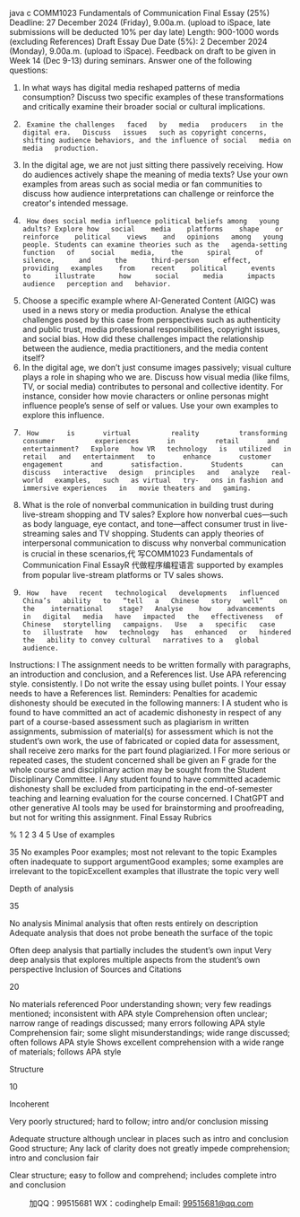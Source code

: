 java c
COMM1023   Fundamentals of Communication
Final   Essay   (25%)
Deadline: 27 December 2024 (Friday), 9.00a.m. (upload to iSpace, late submissions will   be deducted   10%   per   day   late)
Length: 900-1000 words (excluding   References)
Draft   Essay   Due   Date (5%): 2   December 2024 (Monday), 9.00a.m.   (upload   to   iSpace).   Feedback on draft to   be given   in Week   14   (Dec 9-13)   during   seminars.
Answer one of the following questions:
1.    In what ways   has   digital   media   reshaped   patterns   of   media   consumption?   Discuss   two specific examples of these transformations and critically examine their broader   social or cultural   implications.
2.      Examine the challenges   faced   by   media   producers   in the digital era.   Discuss   issues   such as copyright concerns, shifting audience behaviors, and the influence of social   media on   media   production.
3.    In    the    digital    age,    we      are      not    just    sitting    there      passively      receiving.      How      do   audiences actively shape the meaning of media texts? Use   your own examples from   areas      such      as      social      media      or      fan      communities      to      discuss      how      audience   interpretations can challenge or   reinforce the creator's   intended   message.
4.      How does social media influence political beliefs among   young adults? Explore how   social    media    platforms    shape    or    reinforce    political    views    and   opinions   among   young   people. Students can examine theories such as the   agenda-setting function   of    social    media,    the      spiral      of      silence,      and      the      third-person      effect,      providing   examples    from    recent    political      events      to      illustrate      how      social      media      impacts   audience   perception and   behavior.
5.    Choose a specific example where AI-Generated Content (AIGC) was   used   in   a   news   story or   media   production. Analyse the ethical challenges   posed   by   this   case   from   perspectives         such         as         authenticity         and         public       trust,          media          professional   responsibilities, copyright   issues, and social   bias.   How did these   challenges   impact   the relationship between the audience, media practitioners, and the   media content   itself?
6.    In   the   digital   age,   we   don’t just   consume   images   passively;   visual   culture   plays   a   role in shaping who we are. Discuss how   visual media (like films, TV, or social media)   contributes   to   personal   and   collective   identity.   For   instance,   consider   how   movie   characters or online   personas   might   influence   people’s sense of self   or values.   Use   your own examples to   explore this   influence.
7.      How       is       virtual          reality          transforming       consumer          experiences       in          retail       and   entertainment?   Explore   how VR   technology   is   utilized   in   retail   and   entertainment   to       enhance       customer       engagement       and       satisfaction.       Students       can         discuss   interactive   design   principles   and   analyze   real-world   examples,   such   as virtual   try-   ons in fashion and   immersive experiences   in   movie theaters and   gaming.
8.    What   is the   role   of   nonverbal   communication   in   building   trust   during   live-stream   shopping and TV sales?   Explore   how   nonverbal cues—such as   body   language,   eye   contact, and tone—affect consumer trust   in   live-streaming sales and TV   shopping.   Students    can    apply    theories      of      interpersonal      communication      to      discuss      why   nonverbal   communication   is   crucial   in   these   scenarios,代 写COMM1023 Fundamentals of Communication Final EssayR
代做程序编程语言   supported   by   examples   from   popular   live-stream   platforms or TV sales shows.
9.      How   have   recent   technological   developments   influenced   China’s   ability   to   “tell   a   Chinese   story   well”    on   the    international    stage?   Analyse    how    advancements    in   digital   media   have   impacted   the   effectiveness   of   Chinese   storytelling   campaigns.   Use   a   specific   case   to   illustrate   how   technology   has   enhanced   or   hindered   the   ability to convey cultural   narratives to a   global   audience.
Instructions:
l The assignment needs to be written formally with paragraphs, an introduction and   conclusion, and a   References   list.   Use APA   referencing style. consistently.
l Do   not write   the   essay   using   bullet   points.
l Your essay   needs to   have a   References   list.
Reminders:
Penalties for academic dishonesty should   be executed   in the   following   manners:
l A    student   who   is   found   to    have   committed   an   act   of   academic   dishonesty   in   respect   of   any   part   of   a   course-based   assessment   such   as   plagiarism   in   written   assignments,   submission   of   material(s)   for   assessment   which   is   not   the   student’s   own work, the   use   of fabricated   or   copied   data for   assessment,   shall   receive zero   marks for the   part found   plagiarized.
l For    more   serious   or    repeated   cases,   the   student   concerned   shall   be   given   an   F   grade   for   the   whole   course   and   disciplinary   action   may   be   sought   from   the   Student   Disciplinary Committee.
l Any student found to have committed academic dishonesty shall be excluded from   participating    in   the    end-of-semester   teaching    and    learning    evaluation    for   the   course concerned.
l ChatGPT    and    other    generative    AI      tools      may      be      used      for      brainstorming      and   proofreading,   but   not for writing this assignment.
Final Essay Rubrics
   
%
1
2
3
4
5
Use of examples
   
35
No
examples
Poor examples; most not   relevant to the topic
Examples often
inadequate to support
argumentGood examples;   some         examples are irrelevant   to the topicExcellent examples that   illustrate the topic   very      well
   
Depth of   analysis
   
   
35
   
   
No   analysis
   Minimal analysis that   often rests entirely   on   description
   Adequate analysis that      does not probe beneath   the   surface   of   the   topic
   
Often deep   analysis that   partially includes the
student’s own input
Very deep analysis   that            explores multiple aspects   from the student’s   own
perspective
   Inclusion   of Sources and   Citations

   
   
20
   
No
materials         referenced
Poor understanding
shown; very few
readings mentioned;
inconsistent with APA   style
Comprehension often
unclear; narrow   range   of    readings discussed; many   errors following APA
style
Comprehension fair;   some   slight
misunderstandings; wide   range discussed; often
follows APA style
Shows excellent
comprehension with a
wide   range   of   materials;
follows APA style
   
   
Structure
   
   
10
   
   
Incoherent
   
Very poorly structured;   hard to follow;   intro
and/or conclusion   missing
   
Adequate structure
although unclear in
places such   as   intro   and   conclusion
Good structure;
Any   lack   of   clarity   does not greatly impede
comprehension; intro   and conclusion   fair
   
Clear structure;   easy to         follow and comprehend;   includes complete intro      and conclusion
   

         
加QQ：99515681  WX：codinghelp  Email: 99515681@qq.com
